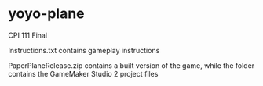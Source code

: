 # yoyo-plane
CPI 111 Final

Instructions.txt contains gameplay instructions

PaperPlaneRelease.zip contains a built version of the game, while the folder contains the GameMaker Studio 2 project files

